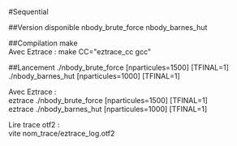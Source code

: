 #Sequential

##Version disponible
nbody_brute_force nbody_barnes_hut  

##Compilation
make  
Avec Eztrace : make CC="eztrace_cc gcc"  

##Lancement
./nbody_brute_force [nparticules=1500] [TFINAL=1]  
./nbody_barnes_hut [nparticules=1000] [TFINAL=1]  

Avec Eztrace :  
eztrace ./nbody_brute_force [nparticules=1500] [TFINAL=1]  
eztrace ./nbody_barnes_hut [nparticules=1000] [TFINAL=1]  

Lire trace otf2 :  
vite nom_trace/eztrace_log.otf2  
